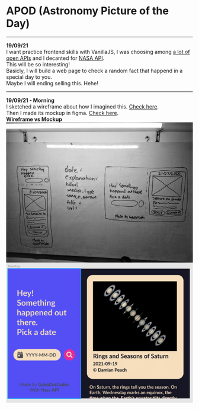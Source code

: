 # APOD (Astronomy Picture of the Day)

---

**19/09/21**  
I want practice frontend skills with VanillaJS, I was choosing among [a lot of open APIs](https://github.com/public-apis/public-apis) and I decanted for [NASA API](https://api.nasa.gov/).  
This will be so interesting!  
Basicly, I will build a web page to check a random fact that happend in a special day to you.  
Maybe I will ending selling this. Hehe!

---

**19/09/21 - Morning**  
I sketched a wireframe about how I imagined this. [Check here](https://photos.app.goo.gl/aLKxvHC9zRjFmwpK9).  
Then I made its mockup in figma. [Check here](https://www.figma.com/file/I673kIvzYcl6RmGANvdKrB/APOD-Astronomy-Picture-Of-the-Day).  
**Wireframe vs Mockup**
![Wireframe vs Mockup](/images/BeforeAfter.png)

